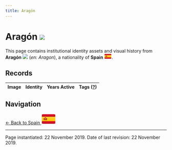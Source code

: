 ```yaml
---
title: Aragón
---
```


# Aragón <img src="/images/FlagKit/EU/ES/AR/AR@3x.png" class="flagkit-head">

This page contains institutional identity assets and visual history from **Aragón** <img src="/images/FlagKit/EU/ES/AR/AR.png" class="flagkit"> (*en: Aragon*), a nationality of **Spain** <img src="/images/FlagKit/EU/ES/ES.png" class="flagkit">.

## Records

| Image | Identity | Years Active | Tags ([?](/guide/flags.html#Flags-Aiding-in-Classification)) |
| :---: | :------- | :-----------:| :---: |

## Navigation

[← Back to Spain <img src="/images/FlagKit/EU/ES/ES@2x.png" class="flagkit">](../ES.html)

---

Page instantiated: 22 November 2019.
Date of last revision: 22 November 2019.